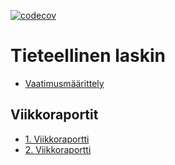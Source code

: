 [![codecov](https://codecov.io/gh/TeemuBergman/tiralabra23/branch/master/graph/badge.svg?token=3LZ03KXZAA)](https://codecov.io/gh/TeemuBergman/tiralabra23)

# Tieteellinen laskin

- [Vaatimusmäärittely](documentation/vaatimusmäärittely.md)

## Viikkoraportit

- [1. Viikkoraportti](documentation/viikkoraportti_1.md)
- [2. Viikkoraportti](documentation/viikkoraportti_2.md)
